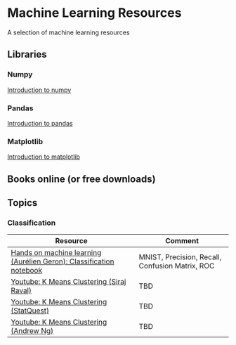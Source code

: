 # Machine Learning Resources
A selection of machine learning resources

## Libraries
### Numpy
[Introduction to numpy](https://github.com/ageron/handson-ml2/blob/master/tools_numpy.ipynb)
### Pandas
[Introduction to pandas](https://github.com/ageron/handson-ml2/blob/master/tools_pandas.ipynb)
### Matplotlib
[Introduction to matplotlib](https://github.com/ageron/handson-ml2/blob/master/tools_matplotlib.ipynb)

## Books online (or free downloads)

## Topics
### Classification
| Resource                                                                                                                                              | Comment     |
| ----------------------------------------------------------------------------------------------------------------------------------------------------  | ----------- |
| [Hands on machine learning (Aurélien Geron): Classification notebook](https://github.com/ageron/handson-ml2/blob/master/03_classification.ipynb)      | MNIST, Precision, Recall, Confusion Matrix, ROC         |
| [Youtube: K Means Clustering (Siraj Raval)](https://www.youtube.com/watch?v=9991JlKnFmk)                                                              | TBD         |
| [Youtube: K Means Clustering (StatQuest)](https://www.youtube.com/watch?v=4b5d3muPQmA)                                                                | TBD         |
| [Youtube: K Means Clustering (Andrew Ng)](https://www.youtube.com/watch?v=hDmNF9JG3lo)                                                                | TBD         |